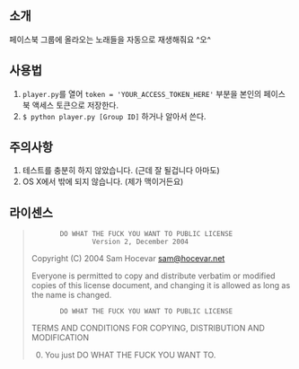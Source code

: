 ## 소개

페이스북 그룹에 올라오는 노래들을 자동으로 재생해줘요 ^오^

## 사용법

1. `player.py`를 열어 `token = 'YOUR_ACCESS_TOKEN_HERE'` 부분을 본인의 페이스북 액세스 토큰으로 저장한다.
2. `$ python player.py [Group ID]` 하거나 알아서 쓴다.


## 주의사항

1. 테스트를 충분히 하지 않았습니다. (근데 잘 될겁니다 아마도)
2. OS X에서 밖에 되지 않습니다. (제가 맥이거든요)


## 라이센스

>            DO WHAT THE FUCK YOU WANT TO PUBLIC LICENSE
>                    Version 2, December 2004
> 
> Copyright (C) 2004 Sam Hocevar <sam@hocevar.net>
> 
> Everyone is permitted to copy and distribute verbatim or modified
> copies of this license document, and changing it is allowed as long
> as the name is changed.
> 
>            DO WHAT THE FUCK YOU WANT TO PUBLIC LICENSE
>   TERMS AND CONDITIONS FOR COPYING, DISTRIBUTION AND MODIFICATION
> 
>  0. You just DO WHAT THE FUCK YOU WANT TO.
